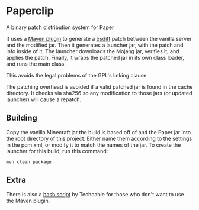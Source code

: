 Paperclip
=========
A binary patch distribution system for Paper

It uses a [Maven plugin](https://github.com/PaperMC/PaperclipMavenPlugin) to generate a [bsdiff](http://www.daemonology.net/bsdiff/) patch between 
the vanilla server and the modified jar.
Then it generates a launcher jar, with the patch and info inside of it.
The launcher downloads the Mojang jar, verifies it, and applies the patch.
Finally, it wraps the patched jar in its own class loader, and runs the main class.

This avoids the legal problems of the GPL's linking clause.

The patching overhead is avoided if a valid patched jar is found in the cache directory.
It checks via sha256 so any modification to those jars (or updated launcher) will cause a repatch.

Building
--------

Copy the vanilla Minecraft jar the build is based off of and the Paper jar into the root directory of this project.
Either name them according to the settings in the pom.xml, or modify it to match the names of the jar.
To create the launcher for this build, run this command:

`mvn clean package`

Extra
-----

There is also a [bash script](https://gist.github.com/Techcable/0b491b70347fd46a9e3f) by Techcable for those who don't want to use the Maven plugin.
